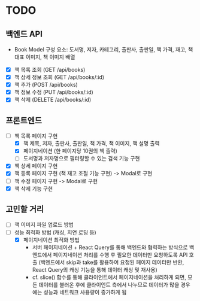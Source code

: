 # TODO

## 백엔드 API

- Book Model 구성 요소: 도서명, 저자, 카테고리, 출판사, 출판일, 책 가격, 재고, 책 대표 이미지, 책 이미지 배열
- [x] 책 목록 조회 (GET /api/books)
- [x] 책 상세 정보 조회 (GET /api/books/:id)
- [x] 책 추가 (POST /api/books)
- [x] 책 정보 수정 (PUT /api/books/:id)
- [x] 책 삭제 (DELETE /api/books/:id)

## 프론트엔드

- [ ] 책 목록 페이지 구현
  - [x] 책 제목, 저자, 출판사, 출판일, 책 가격, 책 이미지, 책 설명 출력
  - [x] 페이지네이션 (한 페이지당 10권의 책 출력)
  - [ ] 도서명과 저자명으로 필터링할 수 있는 검색 기능 구현
- [x] 책 상세 페이지 구현
- [x] 책 등록 페이지 구현 (책 재고 조절 기능 구현) -> Modal로 구현
- [ ] 책 수정 페이지 구현 -> Modal로 구현
- [x] 책 삭제 기능 구현

## 고민할 거리

- [ ] 책 이미지 파일 업로드 방법
- [ ] 성능 최적화 방법 (캐싱, 지연 로딩 등)
  - [x] 페이지네이션 최적화 방법
    - 서버 페이지네이션 + React Query를 통해 백엔드와 협력하는 방식으로 백엔드에서 페이지네이션 처리를 수행 후 필요한 데이터만 요청하도록 API 호출 (백엔드에서 skip과 take를 활용하여 요청된 페이지 데이터만 반환, React Query의 캐싱 기능을 통해 데이터 캐싱 및 재사용)
    - cf. slice() 함수를 통해 클라이언트에서 페이지네이션을 처리하게 되면, 모든 데이터를 불러온 후에 클라이언트 측에서 나누므로 데이터가 많을 경우에는 성능과 네트워크 사용량이 증가하게 됨
